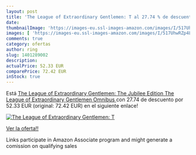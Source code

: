 ```yaml
---
layout: post
title: 'The League of Extraordinary Gentlemen: T al 27.74 % de descuento'
date: 
thumbnailImage: 'https://images-eu.ssl-images-amazon.com/images/I/517UhwRZp4L._SL200_.jpg'
images: [ 'https://images-eu.ssl-images-amazon.com/images/I/517UhwRZp4L._SL200_.jpg' ]
comments: true
category: ofertas
author: ring
slug: 1401289002
description:
actualPrice: 52.33 EUR
comparePrice: 72.42 EUR
inStock: true
---
```


Está [The League of Extraordinary Gentlemen: The Jubilee Edition  The League of Extraordinary Gentlemen Omnibus ](https://www.amazon.es/dp/1401289002/?tag=tolees-21) con 27.74 de descuento por 52.33 EUR (original: 72.42 EUR) en el siguiente enlace!

[![The League of Extraordinary Gentlemen: T](https://images-eu.ssl-images-amazon.com/images/I/517UhwRZp4L._SL200_.jpg)](https://www.amazon.es/dp/1401289002/?tag=tolees-21)

[Ver la oferta!!](https://www.amazon.es/dp/1401289002/?tag=tolees-21)

Links participate in Amazon Associate program and might generate a comission on qualifying sales


